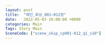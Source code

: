 ```yaml
---
layout: post
title:  "메인_회상_001~012장"
date:   2022-05-03 16:00:00 +0000
categories: Main
Tags: Story Main
SceneCode: ["scene_skip_cp001-012_q1_s10"]
---
```

